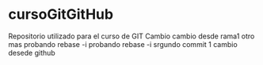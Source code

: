 # cursoGitGitHub
Repositorio utilizado para el curso de GIT
Cambio
cambio desde rama1
otro mas
probando rebase -i
probando rebase -i srgundo commit
1
cambio desede github
